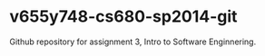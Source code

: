 v655y748-cs680-sp2014-git
=========================

Github repository for assignment 3, Intro to Software Enginnering.
